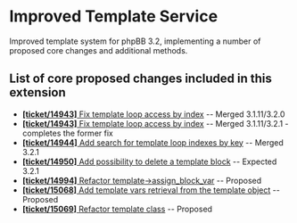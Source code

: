 # Improved Template Service

Improved template system for phpBB 3.2, implementing a number of proposed core changes and additional methods.

## List of core proposed changes included in this extension

* [**[ticket/14943]** Fix template loop access by index](https://github.com/phpbb/phpbb/pull/4597) -- Merged 3.1.11/3.2.0
* [**[ticket/14943]** Fix template loop access by index](https://github.com/phpbb/phpbb/pull/4605) -- Merged 3.1.11/3.2.1 - completes the former fix
* [**[ticket/14944]** Add search for template loop indexes by key](https://github.com/phpbb/phpbb/pull/4605) -- Merged 3.2.1
* [**[ticket/14950]** Add possibility to delete a template block](https://github.com/phpbb/phpbb/pull/4612) -- Expected 3.2.1
* [**[ticket/14994]** Refactor template->assign\_block_var](https://github.com/phpbb/phpbb/pull/4634) -- Proposed
* [**[ticket/15068]** Add template vars retrieval from the template object](https://github.com/phpbb/phpbb/pull/4683) -- Proposed
* [**[ticket/15069]** Refactor template class](https://github.com/phpbb/phpbb/pull/4688) -- Proposed 